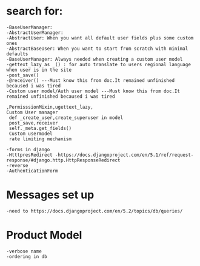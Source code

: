 # search for: 
    -BaseUserManager:
    -AbstractUserManager:
    -AbstractUser: When you want all default user fields plus some custom ones
    -AbstractBaseUser: When you want to start from scratch with minimal defaults
    -BaseUserManager: Always needed when creating a custom user model
    -gettext_lazy as _() : for auto translate to users regional language when user is in the site
    -post_save()
    -@receiver() ---Must know this from doc.It remained unfinished becaused i was tired 
    -Custom user model/Auth user model ---Must know this from doc.It remained unfinished becaused i was tired 

    ,PermisssionMixin,ugettext_lazy,
    Custom User manager
     def _create_user,create_superuser in model
     post_save,receiver
     self._meta.get_fields()
     Custom usermodel
     rate limiting mechanism

    -forms in django
    -HtttpresRedirect -https://docs.djangoproject.com/en/5.1/ref/request-response/#django.http.HttpResponseRedirect
    -reverse
    -AuthenticationForm

# Messages set up
    -need to https://docs.djangoproject.com/en/5.2/topics/db/queries/
# Product Model
    -verbose name
    -ordering in db












